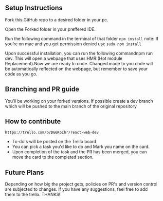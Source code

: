 ## Setup Instructions

Fork this GitHub repo to a desired folder in your pc.

Open the Forked folder in your preffered IDE.

Run the following command in the terminal of that folder `npm install`
note: If you’re on mac and you get permission denied use `sudo npm install`

Upon successful installation, you can run the following commandnpm run dev. This will open a webpage that uses HMR (Hot module Replacement).Now we are ready to code. Changed made to you code will be automatically reflected on the webpage, but remember to save your code as you go.

## Branching and PR guide

You'll be working on your forked versions. If possible create a dev branch which will be pushed to the main branch of the original repository

## How to contribute

    https://trello.com/b/DG6KoIhr/react-web-dev

-   To-do's will be posted on the Trello board
-   You can pick a task you'd like to do and Mark you name on the card.
-   Upon completion of the task and the PR has been merged, you can move the card to the completed section.

## Future Plans

Depending on how big the project gets, policies on PR's and version control are subjected to changes. If you have any suggestions, feel free to add them to the trello. THANKS!
